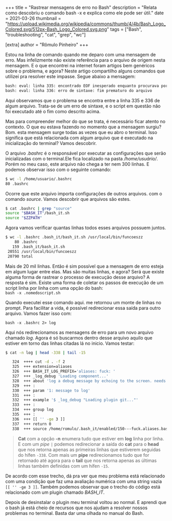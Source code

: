 +++
title = "Rastrear mensagens de erro no Bash"
description = "Relata como descobriu o comando bash -x e explica como ele pode ser útil."
date = 2021-03-26
thumbnail = "https://upload.wikimedia.org/wikipedia/commons/thumb/4/4b/Bash_Logo_Colored.svg/512px-Bash_Logo_Colored.svg.png"
tags = ["Bash", "troubleshooting", "cat", "grep", "wc"]

[extra]
author = "Rômulo Pinheiro"
+++

Estou na linha de comando quando me deparo com uma mensagem de erro. Mas infelizmente não existe referência para o arquivo de origem nesta mensagem. E o que encontrei na internet foram artigos bem genéricos sobre o problema, e agora? Neste artigo compartilho alguns comandos que utilizei pra resolver este impasse. Segue abaixo a mensagem:

```bash
bash: eval: linha 335: encontrado EOF inesperado enquanto procurava por `'' correspondente
bash: eval: linha 336: erro de sintaxe: fim prematuro do arquivo
```

Aqui observamos que o problema se encontra entre a linha 335 e 336 de algum arquivo. Trata-se de um erro de sintaxe, e o script em questão não foi executado até o fim como descrito acima.

Mas para compreender melhor do que se trata, é necessário ficar atento no contexto. O que eu estava fazendo no momento que a mensagem surgiu? Bom. esta mensagem surge todas as vezes que eu abro o terminal. Isso significa que está relacionada com algum arquivo que é executado na inicialização do terminal? Vamos descobrir.

O arquivo _.bashrc_ é o responsável por executar as configurações que serão inicializadas com o terminal.Ele fica localizado na pasta _/home/usuário/_. Porém no meu caso, este arquivo não chega a ter nem 300 linhas. E podemos observar isso com o seguinte comando:

```bash
$ wc -l /home/usuario/.bashrc
80 .bashrc
```

Ocorre que este arquivo importa configurações de outros arquivos. com o comando _source_. Vamos descobrir que arquivos são estes.

```bash
$ cat .bashrc | grep "source"
source "$BASH_IT"/bash_it.sh
source "$ZZPATH"
```

Agora vamos verificar quantas linhas todos esses arquivos possuem juntos.

```bash
$ wc -l .bashrc .bash_it/bash_it.sh /usr/local/bin/funcoeszz
    80 .bashrc
   159 .bash_it/bash_it.sh
 20551 /usr/local/bin/funcoeszz
 20790 total
```

Mais de 20 mil linhas. Então é sim possível que a mensagem de erro esteja em algum lugar entre elas. Mas são muitas linhas, e agora? Será que existe alguma forma de rastrear o processo de execução desse arquivo? A resposta é sim. Existe uma forma de coletar os passos de execução de um script linha por linha com uma opção do bash:  
`bash -x .nomedoscript.sh`

Quando executei esse comando aqui. me retornou um monte de linhas no prompt. Para facilitar a vida, é possível redirecionar essa saída para outro arquivo. Vamos fazer isso com:

`bash -x .bashrc 2> log`

Aqui nós redirecionamos as mensagens de erro para um novo arquivo chamado _log_. Agora é só buscarmos dentro desse arquivo aquilo que estiver em torno das linhas citadas lá no inicio. Vamos testar:

```bash
$ cat -n log | head -338 | tail -15 

   324	++++ cut -d . -f 2
   325	+++ extension=aliases
   326	+++ BASH_IT_LOG_PREFIX='aliases: fuck: '
   327	+++ _log_debug 'Loading component...'
   328	+++ about 'log a debug message by echoing to the screen. needs BASH_IT_LOG_LEVEL >= BASH_IT_LOG_LEVEL_ALL'
   329	+++ :
   330	+++ param '1: message to log'
   331	+++ :
   332	+++ example '$ _log_debug "Loading plugin git..."'
   333	+++ :
   334	+++ group log
   335	+++ :
   336	+++ [[ '' -ge 3 ]]
   337	+++ return 0
   338	+++ source /home/romulo/.bash_it/enabled/150---fuck.aliases.bash
```
> **Cat** com a opção **-n** enumera tudo que estiver em **log** linha por linha. E com um _pipe_ ``` | ``` podemos redirecionar a saída do **cat** para o **head** que nos retorna apenas as primeiras linhas que estiverem seguidas do hífen ```-338```. Com mais um **pipe** redirecionamos tudo que for retornado até agora para o **tail** que nos retorna apenas as últimas linhas também definidas com um hífen ```-15```.

De acordo com esse trecho, dá pra ver que meu problema está relacionado com uma condição que faz uma avaliação numérica com uma string vazia `[[ '' -ge 3 ]]`. Também podemos observar que o trecho do código está relacionado com um plugin chamado _BASH_IT_. 

Depois de desinstalar o plugin meu terminal voltou ao normal. E aprendi que o bash já está cheio de recursos que nos ajudam a resolver nossos problemas no terminal. Basta dar uma olhada no manual do Bash. 

